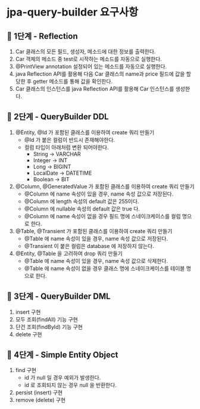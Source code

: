 # jpa-query-builder 요구사항

## 🚀 1단계 - Reflection

1. Car 클래스의 모든 필드, 생성자, 메소드에 대한 정보를 출력한다.
2. Car 객체의 메소드 중 test로 시작하는 메소드를 자동으로 실행한다.
3. @PrintView annotation 설정되어 있는 메소드를 자동으로 실행한다.
4. java Reflection API를 활용해 다음 Car 클래스의 name과 price 필드에 값을 할당한 후 getter 메소드를 통해 값을 확인한다.
5. Car 클래스의 인스턴스를 java Reflection API를 활용해 Car 인스턴스를 생성한다.

## 🚀 2단계 - QueryBuilder DDL

1. @Entity, @Id 가 포함된 클래스를 이용하여 create 쿼리 만들기
    - @Id 가 붙은 컬럼이 반드시 존재해야한다.
    - 컬럼 타입이 아래처럼 변환 되어야한다.
        - String -> VARCHAR
        - Integer -> INT
        - Long -> BIGINT
        - LocalDate -> DATETIME
        - Boolean -> BIT
2. @Column, @GeneratedValue 가 포함된 클래스를 이용하여 create 쿼리 만들기
    - @Column 에 name 속성이 있을 경우, name 속성 값으로 저장된다.
    - @Column 에 length 속성의 default 값은 255이다.
    - @Column 에 nullable 속성의 default 값은 true 다.
    - @Column 에 name 속성이 없을 경우 필드 명에 스네이크케이스를 컬럼 명으로 한다.
3. @Table, @Transient 가 포함된 클래스를 이용하여 create 쿼리 만들기
    - @Table 에 name 속성이 있을 경우, name 속성 값으로 저장된다.
    - @Transient 이 붙은 컬럼은 database 에 저장하지 않는다.
4. @Entity, @Table 을 고려하여 drop 쿼리 만들기
   - @Table 에 name 속성이 있을 경우, name 속성 값으로 삭제한다.
   - @Table 에 name 속성이 없을 경우 클래스 명에 스네이크케이스를 테이블 명으로 한다.

## 🚀 3단계 - QueryBuilder DML

1. insert 구현
2. 모두 조회(findAll) 기능 구현
3. 단건 조회(findById) 기능 구현
4. delete 구현

## 🚀 4단계 - Simple Entity Object

1. find 구현
   - id 가 null 일 경우 예외가 발생한다.
   - id 로 조회되지 않는 경우 null 을 반환한다.
2. persist (insert) 구현
3. remove (delete) 구현
